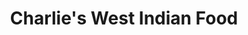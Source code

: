 ---
title: "Charlie's West Indian Food"
url: /mississauga/charlies-west-indian-food/
shop: Lebensmittel
---